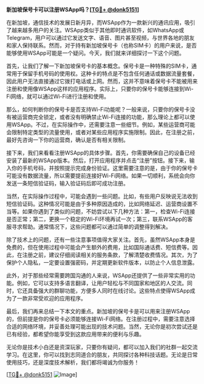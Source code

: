 **新加坡保号卡可以注册WSApp吗？[[TG💪+ @donk5151](https://t.me/s/donk5151)]**

在新加坡，通信技术的发展日新月异，而WSApp作为一款新兴的通讯应用，吸引了越来越多用户的关注。WSApp类似于其他即时通讯软件，如WhatsApp或Telegram，用户可以通过它发送文字、语音、图片甚至视频，与世界各地的朋友和家人保持联系。然而，对于持有新加坡保号卡（也称SIM卡）的用户来说，是否能够使用WSApp可能是一个疑问。今天，我们就来详细探讨一下这个问题。

首先，让我们了解一下新加坡保号卡的基本概念。保号卡是一种特殊的SIM卡，通常用于保留手机号码的使用权。这种卡的特点是不包含任何通话或数据流量套餐，因此用户无法直接通过它拨打电话或上网。然而，这并不意味着保号卡不能被用来注册和使用像WSApp这样的应用程序。实际上，只要你的保号卡能够连接到Wi-Fi网络，就可以通过Wi-Fi进行注册和使用。

那么，如何判断你的保号卡是否支持Wi-Fi功能呢？一般来说，只要你的保号卡没有被运营商完全锁定，或者没有明确禁止Wi-Fi连接的功能，那么理论上都可以使用WSApp。不过，在实际操作中，还需要注意一些细节。例如，某些运营商可能会限制特定类型的流量使用，或者对某些应用程序实施限制。因此，在注册之前，最好先咨询一下你的运营商，确认是否有相关限制。

接下来，我们来看看注册WSApp的具体步骤。首先，你需要确保自己的设备已经安装了最新的WSApp版本。然后，打开应用程序并点击“注册”按钮。接下来，输入你的手机号码，并按照提示完成身份验证。这里需要注意的是，由于你的保号卡可能没有数据流量，所以需要提前连接好Wi-Fi网络。如果一切顺利，系统会向你发送一条短信验证码，输入验证码后即可成功注册。

当然，在实际操作过程中，可能会遇到一些问题。比如，有些用户反映说无法收到短信验证码。这种情况可能是由于多种原因造成的，比如网络延迟、运营商设置不当等。如果你遇到了类似的问题，不妨尝试以下几种方法：第一，检查Wi-Fi连接是否正常；第二，更换一个稳定的Wi-Fi环境再试一次；第三，联系WSApp的客服寻求帮助。通常情况下，这些问题都可以通过简单的调整得到解决。

除了技术上的问题，还有一些注意事项值得大家关注。首先，虽然WSApp本身是免费的，但在使用过程中可能会产生额外的费用，比如国际通话费、短信费等。因此，在注册之前，建议仔细阅读相关的服务条款，了解清楚收费情况。其次，为了保护个人隐私，一定要设置强密码，并定期更新软件版本，以防止个人信息泄露。

此外，对于那些经常需要跨国沟通的人来说，WSApp还提供了一些非常实用的功能。例如，它可以支持多语言翻译，让用户轻松与不同国家和地区的人交流。同时，它还具备强大的群聊功能，方便多人同时在线讨论。这些特点使得WSApp成为了一款非常受欢迎的应用程序。

最后，我们再来总结一下本文的重点。新加坡的保号卡是可以用来注册WSApp的，但前提是你的保号卡必须能够连接Wi-Fi网络。在注册过程中，需要注意选择合适的网络环境，并妥善处理可能出现的技术问题。当然，无论你是初次尝试还是已有经验，都希望你能享受到这款应用带来的便利与乐趣。

无论你是技术小白还是资深玩家，只要你有疑问，都可以加入我们的社群一起交流学习。在这里，你可以找到志同道合的朋友，共同探讨各种科技话题。无论是日常使用技巧，还是深度技术解析，我们都将竭诚为你服务！

[[TG💪+ @donk5151](https://t.me/s/donk5151) ![Image](https://i.postimg.cc/rwNCRYN7/Snipaste-2025-04-30-17-27-05.png)]
